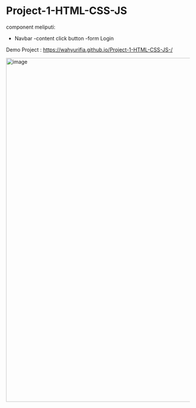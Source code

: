 # Project-1-HTML-CSS-JS

component meliputi:
- Navbar 
-content click button
-form Login

Demo Project :
https://wahyurifia.github.io/Project-1-HTML-CSS-JS-/


<img width="940" alt="image" src="https://github.com/wahyurifia/Project-1-HTML-CSS-JS-/assets/128810262/5991ced1-fe54-4926-8b83-0fddf9a25326">
